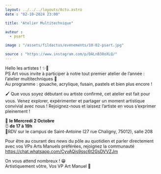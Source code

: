 ```yaml
---
layout: ../../../layouts/Actu.astro
date : "02-10-2024 23:00"

title: "Atelier Multitechnique"

auteur :
  - psart

image : "/assets/fildactus/evenements/10-02-psart.jpg"

source : "https://www.instagram.com/p/DALnB30oXLQ/"
---
```


Hello les artistes ! ✨🎨  
PS Art vous invite à participer à notre tout premier atelier de l’année : l’atelier multitechniques 🌟  
Au programme : gouache, acrylique, fusain, pastels et bien plus encore !  

🖌️ Que vous soyez débutant ou artiste confirmé, cet atelier est fait pour vous. Venez explorer, expérimenter et partager un moment artistique convivial avec nous !
Rejoignez-nous et laissez l’artiste en vous s’exprimer pleinement !

📅 __le Mercredi 2 Octobre__  
⏰ __de 17 à 19h__  
📍RDV sur le campus de Saint-Antoine (27 rue Chaligny, 75012), salle 208

Pour être au courant des news du pôle au quotidien et parler directement avec vos VPs Arts Manuels préférées, rejoignez la communauté https://chat.whatsapp.com/CyvAQjs9ssc6t2GsDVVZJm

On vous attend nombreux ! 😁  
Artistiquement vôtre, Vos VP Art Manuel 🦜